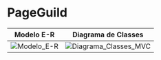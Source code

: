 # PageGuild
Modelo E-R                 |  Diagrama de Classes
:-------------------------:|:-------------------------:
![Modelo_E-R](https://github.com/fredmnpinto/PageGuild/tree/main/Meta/Imagens/Modelo_E-R.png?raw=true) | ![Diagrama_Classes_MVC](https://github.com/fredmnpinto/PageGuild/tree/main/Meta/Imagens/Diagrama_Classes_MVC.png?raw=true)
